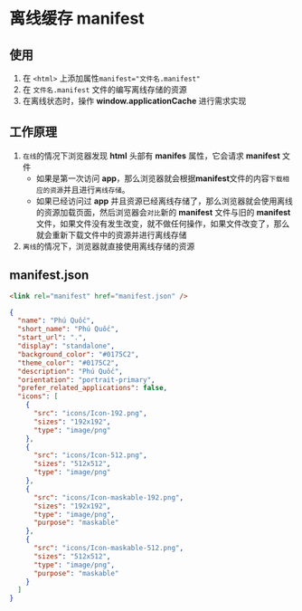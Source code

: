 # 离线缓存 manifest

## 使用

1. 在 `<html>` 上添加属性`manifest="文件名.manifest"`
2. 在 `文件名.manifest` ⽂件的编写离线存储的资源
3. 在离线状态时，操作 **window.applicationCache** 进⾏需求实现

## 工作原理

1. `在线`的情况下浏览器发现 **html** 头部有 **manifes** 属性，它会请求 **manifest** ⽂件
   - 如果是第⼀次访问 **app**，那么浏览器就会根据**manifest**⽂件的内容`下载相应的资源`并且进⾏`离线存储`。
   - 如果已经访问过 **app** 并且资源已经离线存储了，那么浏览器就会使⽤离线的资源加载⻚⾯，然后浏览器会`对⽐`新的 **manifest** ⽂件与旧的 **manifest** ⽂件，如果⽂件没有发⽣改变，就不做任何操作，如果⽂件改变了，那么就会重新下载⽂件中的资源并进⾏离线存储
2. `离线`的情况下，浏览器就直接使⽤离线存储的资源

## manifest.json

```html
<link rel="manifest" href="manifest.json" />
```

```json
{
  "name": "Phú Quốc",
  "short_name": "Phú Quốc",
  "start_url": ".",
  "display": "standalone",
  "background_color": "#0175C2",
  "theme_color": "#0175C2",
  "description": "Phú Quốc",
  "orientation": "portrait-primary",
  "prefer_related_applications": false,
  "icons": [
    {
      "src": "icons/Icon-192.png",
      "sizes": "192x192",
      "type": "image/png"
    },
    {
      "src": "icons/Icon-512.png",
      "sizes": "512x512",
      "type": "image/png"
    },
    {
      "src": "icons/Icon-maskable-192.png",
      "sizes": "192x192",
      "type": "image/png",
      "purpose": "maskable"
    },
    {
      "src": "icons/Icon-maskable-512.png",
      "sizes": "512x512",
      "type": "image/png",
      "purpose": "maskable"
    }
  ]
}
```
